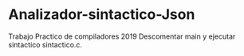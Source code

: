 # Analizador-sintactico-Json
Trabajo Practico de compiladores 2019
Descomentar main y ejecutar sintactico sintactico.c.
